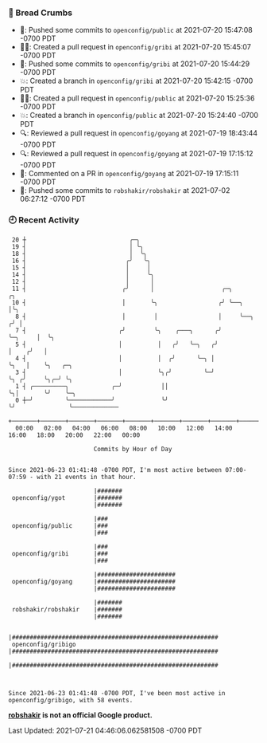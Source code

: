 ### 🍞 Bread Crumbs

 * 🚢: Pushed some commits to `openconfig/public` at 2021-07-20 15:47:08 -0700 PDT
 * ✍🏼: Created a pull request in `openconfig/gribi` at 2021-07-20 15:45:07 -0700 PDT
 * 🚢: Pushed some commits to `openconfig/gribi` at 2021-07-20 15:44:29 -0700 PDT
 * 💥: Created a branch in `openconfig/gribi` at 2021-07-20 15:42:15 -0700 PDT
 * ✍🏼: Created a pull request in `openconfig/public` at 2021-07-20 15:25:36 -0700 PDT
 * 💥: Created a branch in `openconfig/public` at 2021-07-20 15:24:40 -0700 PDT
 * 🔍: Reviewed a pull request in  `openconfig/goyang` at 2021-07-19 18:43:44 -0700 PDT
 * 🔍: Reviewed a pull request in  `openconfig/goyang` at 2021-07-19 17:15:12 -0700 PDT
 * 💬: Commented on a PR in  `openconfig/goyang` at 2021-07-19 17:15:11 -0700 PDT
 * 🚢: Pushed some commits to `robshakir/robshakir` at 2021-07-02 06:27:12 -0700 PDT

### 🕘 Recent Activity
```
 20 ┼                             ╭─╮
 19 ┤                             │ ╰╮
 18 ┤                             │  ╰╮
 16 ┤                            ╭╯   ╰╮
 15 ┤                            │     │
 14 ┤                            │     ╰╮
 12 ┤                            │      │
 11 ┤                           ╭╯      │                   ╭─╮              ╭╮
 10 ┤                           │       ╰╮                 ╭╯ ╰──╮           │╰╮
  8 ┤                           │        │                 │     ╰──╮       ╭╯ │
  7 ┤                          ╭╯        ╰╮    ╭───╮      ╭╯        ╰─╮     │  ╰╮
  5 ┤                          │          │   ╭╯   ╰─╮   ╭╯           │    ╭╯   │
  4 ┤                          │          │  ╭╯      ╰─╮ │            ╰╮   │    ╰╮   ╭─╮
  3 ┤                          │          ╰╮╭╯         ╰─╯             ╰╮ ╭╯     ╰╮╭─╯ ╰╮
  1 ┤ ╭─────────╮            ╭─╯           ││                           ╰╮│       ╰╯    ╰─╮
  0 ┼─╯         ╰────────────╯             ╰╯                            ╰╯               ╰─────────────
    +───────+───────+───────+───────+───────+───────+───────+───────+───────+───────+───────+───────+────
  00:00   02:00   04:00   06:00   08:00   10:00   12:00   14:00   16:00   18:00   20:00   22:00   00:00   

						Commits by Hour of Day


Since 2021-06-23 01:41:48 -0700 PDT, I'm most active between 07:00-07:59 - with 21 events in that hour.

```



```
                        |#######
 openconfig/ygot        |#######
                        |#######

                        |###
 openconfig/public      |###
                        |###

                        |###
 openconfig/gribi       |###
                        |###

                        |######################
 openconfig/goyang      |######################
                        |######################

                        |#######
 robshakir/robshakir    |#######
                        |#######

                        |##########################################################
 openconfig/gribigo     |##########################################################
                        |##########################################################



Since 2021-06-23 01:41:48 -0700 PDT, I've been most active in openconfig/gribigo, with 58 events.

```
**[robshakir](mailto:robjs@google.com) is not an official Google product.**  


Last Updated: 2021-07-21 04:46:06.062581508 -0700 PDT
